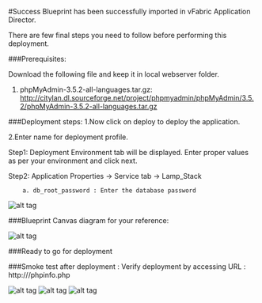 #Success
Blueprint has been successfully imported in vFabric Application Director. 

There are  few final steps you need to follow before performing this deployment.

###Prerequisites:

Download the following file and keep it in local webserver folder.

1. phpMyAdmin-3.5.2-all-languages.tar.gz: http://citylan.dl.sourceforge.net/project/phpmyadmin/phpMyAdmin/3.5.2/phpMyAdmin-3.5.2-all-languages.tar.gz

###Deployment steps:
1.Now click on deploy to deploy the application.

2.Enter name for deployment profile.

Step1: Deployment Environment tab will be displayed. Enter proper values as per your environment and click next.



Step2: Application Properties -> Service tab -> Lamp_Stack
	
		a. db_root_password : Enter the database password
	
![alt tag](https://raw.github.com/vmware-applicationdirector/solutions-import-beta/LAMP-Stack-1-7-7-Blueprint-InterraIT-50/Lamp-Stack-Property.png)
	
###Blueprint Canvas diagram for your reference: 

![alt tag](https://raw.github.com/vmware-applicationdirector/solutions-import-beta/LAMP-Stack-1-7-7-Blueprint-InterraIT-50/LAMP-Stack-1.7.7-Blueprint-InterraIT-canvas.png)

###Ready to go for deployment

###Smoke test after deployment :
Verify deployment by accessing URL : http://<IP of your deployed system>/phpinfo.php

![alt tag](https://raw.github.com/vmware-applicationdirector/solutions-import-beta/LAMP-Stack-1-7-7-Blueprint-InterraIT-50/Lamp-SMOKE1.png)
![alt tag](https://raw.github.com/vmware-applicationdirector/solutions-import-beta/LAMP-Stack-1-7-7-Blueprint-InterraIT-50/Lamp-php-SMOKE2.png)
![alt tag](https://raw.github.com/vmware-applicationdirector/solutions-import-beta/LAMP-Stack-1-7-7-Blueprint-InterraIT-50/Lamp-phpinfo-SMOKE3.png)
